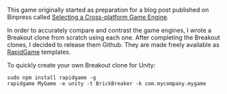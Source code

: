 This game originally started as preparation for a blog post published on Binpress called [Selecting a Cross-platform Game Engine](http://www.binpress.com/blog/2014/05/14/selecting-cross-platform-game-engine/).

In order to accurately compare and contrast the game engines, I wrote a Breakout clone from scratch using each one. After completing the Breakout clones, I decided to release them Github. They are made freely available as [RapidGame](http://wizardfu.com/rapidgame) templates.

To quickly create your own Breakout clone for Unity:

	sudo npm install rapidgame -g
	rapidgame MyGame -e unity -t BrickBreaker -k com.mycompany.mygame
